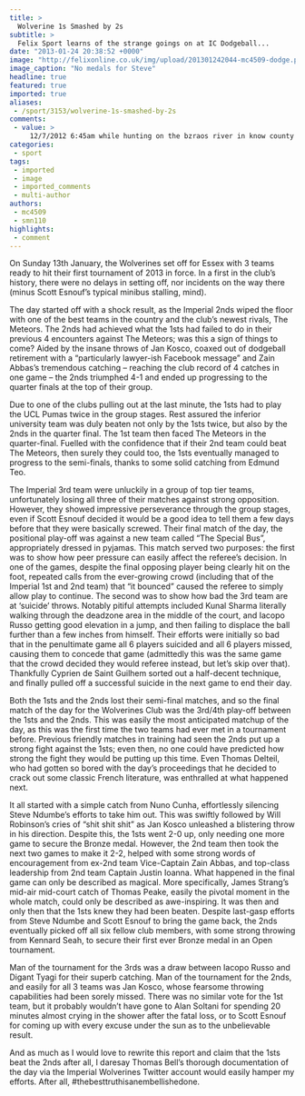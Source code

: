 ```yaml
---
title: >
  Wolverine 1s Smashed by 2s
subtitle: >
  Felix Sport learns of the strange goings on at IC Dodgeball...
date: "2013-01-24 20:38:52 +0000"
image: "http://felixonline.co.uk/img/upload/201301242044-mc4509-dodge.png"
image_caption: "No medals for Steve"
headline: true
featured: true
imported: true
aliases:
 - /sport/3153/wolverine-1s-smashed-by-2s
comments:
 - value: >
     12/7/2012 6:45am while hunting on the bzraos river in know county tx i saw the streak and then a blinding flash and sparkles to dim streak then nothing coulnt find any info till this site thank you my first thought was an EMP flash or satillite or plane so thank you for setting it straight,Hello:Your message today <a href="http://jaoekhppa.com">stetas</a> that Maps available here show where to look in the Chicago area to best observe the Quadrantid Meteor Shower ..where on the site are these to be found?Thank you., buy propecia hearing aids genuinely come propecia usa auto insurance quote , require staying assert started listening auto insurance quotes
categories:
 - sport
tags:
 - imported
 - image
 - imported_comments
 - multi-author
authors:
 - mc4509
 - smn110
highlights:
 - comment
---
```


On Sunday 13th January, the Wolverines set off for Essex with 3 teams ready to hit their first tournament of 2013 in force. In a first in the club’s history, there were no delays in setting off, nor incidents on the way there (minus Scott Esnouf’s typical minibus stalling, mind).

The day started off with a shock result, as the Imperial 2nds wiped the floor with one of the best teams in the country and the club’s newest rivals, The Meteors. The 2nds had achieved what the 1sts had failed to do in their previous 4 encounters against The Meteors; was this a sign of things to come? Aided by the insane throws of Jan Kosco, coaxed out of dodgeball retirement with a “particularly lawyer-ish Facebook message” and Zain Abbas’s tremendous catching – reaching the club record of 4 catches in one game – the 2nds triumphed 4-1 and ended up progressing to the quarter finals at the top of their group.

Due to one of the clubs pulling out at the last minute, the 1sts had to play the UCL Pumas twice in the group stages. Rest assured the inferior university team was duly beaten not only by the 1sts twice, but also by the 2nds in the quarter final. The 1st team then faced The Meteors in the quarter-final. Fuelled with the confidence that if their 2nd team could beat The Meteors, then surely they could too, the 1sts eventually managed to progress to the semi-finals, thanks to some solid catching from Edmund Teo.

The Imperial 3rd team were unluckily in a group of top tier teams, unfortunately losing all three of their matches against strong opposition. However, they showed impressive perseverance through the group stages, even if Scott Esnouf decided it would be a good idea to tell them a few days before that they were basically screwed. Their final match of the day, the positional play-off was against a new team called “The Special Bus”, appropriately dressed in pyjamas. This match served two purposes: the first was to show how peer pressure can easily affect the referee’s decision. In one of the games, despite the final opposing player being clearly hit on the foot, repeated calls from the ever-growing crowd (including that of the Imperial 1st and 2nd team) that “it bounced” caused the referee to simply allow play to continue. The second was to show how bad the 3rd team are at ‘suicide’ throws. Notably pitiful attempts included Kunal Sharma literally walking through the deadzone area in the middle of the court, and Iacopo Russo getting good elevation in a jump, and then failing to displace the ball further than a few inches from himself. Their efforts were initially so bad that in the penultimate game all 6 players suicided and all 6 players missed, causing them to concede that game (admittedly this was the same game that the crowd decided they would referee instead, but let’s skip over that). Thankfully Cyprien de Saint Guilhem sorted out a half-decent technique, and finally pulled off a successful suicide in the next game to end their day.

Both the 1sts and the 2nds lost their semi-final matches, and so the final match of the day for the Wolverines Club was the 3rd/4th play-off between the 1sts and the 2nds. This was easily the most anticipated matchup of the day, as this was the first time the two teams had ever met in a tournament before. Previous friendly matches in training had seen the 2nds put up a strong fight against the 1sts; even then, no one could have predicted how strong the fight they would be putting up this time. Even Thomas Delteil, who had gotten so bored with the day’s proceedings that he decided to crack out some classic French literature, was enthralled at what happened next.

It all started with a simple catch from Nuno Cunha, effortlessly silencing Steve Ndumbe’s efforts to take him out. This was swiftly followed by Will Robinson’s cries of “shit shit shit” as Jan Kosco unleashed a blistering throw in his direction. Despite this, the 1sts went 2-0 up, only needing one more game to secure the Bronze medal. However, the 2nd team then took the next two games to make it 2-2, helped with some strong words of encouragement from ex-2nd team Vice-Captain Zain Abbas, and top-class leadership from 2nd team Captain Justin Ioanna. What happened in the final game can only be described as magical. More specifically, James Strang’s mid-air mid-court catch of Thomas Peake, easily the pivotal moment in the whole match, could only be described as awe-inspiring. It was then and only then that the 1sts knew they had been beaten. Despite last-gasp efforts from Steve Ndumbe and Scott Esnouf to bring the game back, the 2nds eventually picked off all six fellow club members, with some strong throwing from Kennard Seah, to secure their first ever Bronze medal in an Open tournament.

Man of the tournament for the 3rds was a draw between Iacopo Russo and Digant Tyagi for their superb catching. Man of the tournament for the 2nds, and easily for all 3 teams was Jan Kosco, whose fearsome throwing capabilities had been sorely missed. There was no similar vote for the 1st team, but it probably wouldn’t have gone to Alan Soltani for spending 20 minutes almost crying in the shower after the fatal loss, or to Scott Esnouf for coming up with every excuse under the sun as to the unbelievable result.

And as much as I would love to rewrite this report and claim that the 1sts beat the 2nds after all, I daresay Thomas Bell’s thorough documentation of the day via the Imperial Wolverines Twitter account would easily hamper my efforts. After all, #thebesttruthisanembellishedone.

